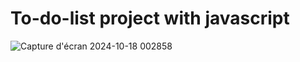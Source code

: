 # To-do-list project with javascript
![Capture d'écran 2024-10-18 002858](https://github.com/user-attachments/assets/9261240e-878c-495e-9979-2066e063e5f7)
